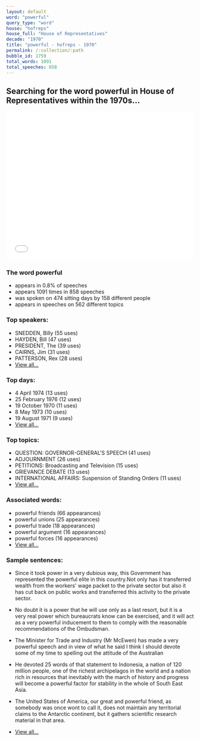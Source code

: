 ```yaml
---
layout: default
word: "powerful"
query_type: "word"
house: "hofreps"
house_full: "House of Representatives"
decade: "1970"
title: "powerful - hofreps - 1970"
permalink: /:collection/:path
bubble_id: 1759
total_words: 1091
total_speeches: 858
---
```



## Searching for the word **powerful** in House of Representatives within the 1970s...

<iframe width="100%" height="400" frameborder="0" scrolling="no" src="//plot.ly/~wragge/1759.embed"></iframe>

### The word **powerful**

* appears in 0.8% of speeches
* appears 1091 times in 858 speeches
* was spoken on 474 sitting days by 158 different people
* appears in speeches on 562 different topics

### Top speakers:

* SNEDDEN, Billy (55 uses)
* HAYDEN, Bill (47 uses)
* PRESIDENT, The (39 uses)
* CAIRNS, Jim (31 uses)
* PATTERSON, Rex (28 uses)
* [View all...](speakers/)


### Top days:

* 4 April 1974 (13 uses)
* 25 February 1976 (12 uses)
* 19 October 1970 (11 uses)
* 8 May 1973 (10 uses)
* 19 August 1971 (9 uses)
* [View all...](days/)


### Top topics:

* QUESTION: GOVERNOR-GENERAL'S SPEECH (41 uses)
* ADJOURNMENT (26 uses)
* PETITIONS: Broadcasting and Television (15 uses)
* GRIEVANCE DEBATE (13 uses)
* INTERNATIONAL AFFAIRS: Suspension of Standing Orders (11 uses)
* [View all...](topics/)


### Associated words:

* powerful friends (66 appearances)
* powerful unions (25 appearances)
* powerful trade (18 appearances)
* powerful argument (16 appearances)
* powerful forces (16 appearances)
* [View all...](collocations/)


### Sample sentences:

* Since it took power in a very dubious way, this Government has represented the <span class="highlight">powerful</span> elite in this country.Not only has it transferred wealth from the workers' wage packet to the private sector but also it has cut back on public works and transferred this activity to the private sector.

* No doubt it is a power that he will use only as a last resort, but it is a very real power which bureaucrats know can be exercised, and it will act as a very <span class="highlight">powerful</span> inducement to them to comply with the reasonable recommendations of the Ombudsman.

* The Minister for Trade and Industry  (Mr McEwen)  has made a very <span class="highlight">powerful</span> speech and in view of what he said I think I should devote some of my time to spelling out the attitude of the Australian

* He devoted 25 words of that statement to Indonesia, a nation of 120 million people, one of the richest archipelagos in the world and a nation rich in resources that inevitably with the march of history and progress will become a <span class="highlight">powerful</span> factor for stability in the whole of South East Asia.

* The United States of America, our great and <span class="highlight">powerful</span> friend, as somebody was once wont to call it, does not maintain any territorial claims to the Antarctic continent, but it gathers scientific research material in that area.

* [View all...](contexts/)
